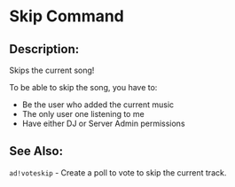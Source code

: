 # Skip Command

## Description:
Skips the current song!

To be able to skip the song, you have to:
- Be the user who added the current music
- The only user one listening to me
- Have either DJ or Server Admin permissions

## See Also:
`ad!voteskip` - Create a poll to vote to skip the current track.

